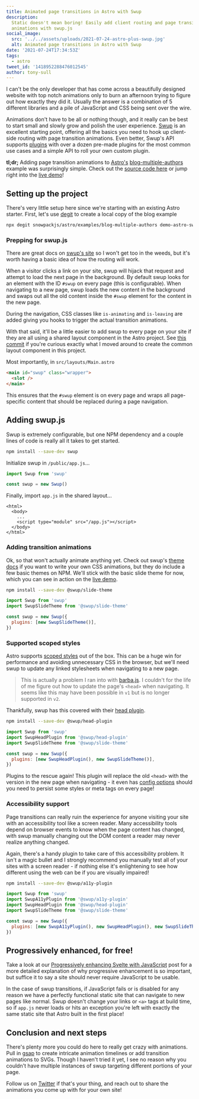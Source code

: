 ```yaml
---
title: Animated page transitions in Astro with Swup
description:
  Static doesn't mean boring! Easily add client routing and page transition
  animations with swup.js
social_image:
  src: '../../assets/uploads/2021-07-24-astro-plus-swup.jpg'
  alt: Animated page transitions in Astro with Swup
date: '2021-07-24T17:34:53Z'
tags:
  - astro
tweet_id: '1418952288476012545'
author: tony-sull
---
```


I can't be the only developer that has come across a beautifully designed website with top notch animations only to burn an afternoon trying to figure out how exactly they did it. Usually the answer is a combination of 5 different libraries and a pile of JavaScript and CSS being sent over the wire.

Animations don't have to be all or nothing though, and it really can be best to start small and slowly grow and polish the user experience. [Swup](https://swup.js.org) is an excellent starting point, offering all the basics you need to hook up client-side routing with page transition animations. Even better, Swup's API supports [plugins](https://swup.js.org/plugins) with over a dozen pre-made plugins for the most common use cases and a simple API to roll your own custom plugin.

**tl;dr;** Adding page transition animations to [Astro's](https://astro.build) [blog-multiple-authors](https://github.com/snowpackjs/astro/tree/main/examples/blog-multiple-authors) example was surprisingly simple. Check out the [source code here](https://github.com/Navillus-BV/demo-astro-swup) or jump right into the [live demo](https://demo-astro-swup.netlify.app/)!

## Setting up the project

There's very little setup here since we're starting with an existing Astro starter. First, let's use [degit](https://github.com/Rich-Harris/degit) to create a local copy of the blog example

```bash
npx degit snowpackjs/astro/examples/blog-multiple-authors demo-astro-swup
```

### Prepping for swup.js

There are great docs on [swup's site](https://swup.js.org/getting-started) so I won't get too in the weeds, but it's worth having a basic idea of how the routing will work.

When a visitor clicks a link on your site, swup will hijack that request and attempt to load the next page in the background. By default swup looks for an element with the ID `#swup` on every page (this is configurable). When navigating to a new page, swup loads the new content in the background and swaps out all the old content inside the `#swup` element for the content in the new page.

During the navigation, CSS classes like `is-animating` and `is-leaving` are added giving you hooks to trigger the actual transition animations.

With that said, it'll be a little easier to add swup to every page on your site if they are all using a shared layout component in the Astro project. See [this commit](https://github.com/Navillus-BV/demo-astro-swup/commit/792e8f996870166684f2299ac315ca7f82d72b39) if you're curious exactly what I moved around to create the common layout component in this project.

Most importantly, in `src/layouts/Main.astro`

```html
<main id="swup" class="wrapper">
  <slot />
</main>
```

This ensures that the `#swup` element is on every page and wraps all page-specific content that should be replaced during a page navigation.

## Adding swup.js

Swup is extremely configurable, but one NPM dependency and a couple lines of code is really all it takes to get started.

```bash
npm install --save-dev swup
```

Initialize swup in `/public/app.js`...

```js
import Swup from 'swup'

const swup = new Swup()
```

Finally, import `app.js` in the shared layout...

```astro
<html>
  <body>
    ...
    <script type="module" src="/app.js"></script>
  </body>
</html>
```

### Adding transition animations

Ok, so that won't actually animate anything yet. Check out swup's [theme docs](https://swup.js.org/themes/create-theme) if you want to write your own CSS animations, but they do include a few basic themes on NPM. We'll stick with the basic slide theme for now, which you can see in action on the [live demo](https://demo-astro-swup.netlify.app/).

```bash
npm install --save-dev @swup/slide-theme
```

```js
import Swup from 'swup'
import SwupSlideTheme from '@swup/slide-theme'

const swup = new Swup({
  plugins: [new SwupSlideTheme()],
})
```

### Supported scoped styles

Astro supports [scoped styles](https://docs.astro.build/guides/styling#scoped-styles) out of the box. This can be a huge win for performance and avoiding unnecessary CSS in the browser, but we'll need swup to update any linked stylesheets when navigating to a new page.

> This is actually a problem I ran into with [barba.js](https://barba.js.org/). I couldn't for the life of me figure out how to update the page's `<head>` when navigating. It seems like this may have been possible in `v1` but is no longer supported in `v2`.

Thankfully, swup has this covered with their [head plugin](https://swup.js.org/plugins/head-plugin).

```bash
npm install --save-dev @swup/head-plugin
```

```js
import Swup from 'swup'
import SwupHeadPlugin from '@swup/head-plugin'
import SwupSlideTheme from '@swup/slide-theme'

const swup = new Swup({
  plugins: [new SwupHeadPlugin(), new SwupSlideTheme()],
})
```

Plugins to the rescue again! This plugin will replace the old `<head>` with the version in the new page when navigating - it even has [config options](https://swup.js.org/plugins/head-plugin#options) should you need to persist some styles or meta tags on every page!

### Accessibility support

Page transitions can really ruin the experience for anyone visiting your site with an accessibility tool like a screen reader. Many accessibility tools depend on browser events to know when the page content has changed, with swup manually changing out the DOM content a reader may never realize anything changed.

Again, there's a handy plugin to take care of this accessibility problem. It isn't a magic bullet and I strongly recommend you manually test all of your sites with a screen reader - if nothing else it's enlightening to see how different using the web can be if you are visually impaired!

```bash
npm install --save-dev @swup/a11y-plugin
```

```js
import Swup from 'swup'
import SwupA11yPlugin from '@swup/a11y-plugin'
import SwupHeadPlugin from '@swup/head-plugin'
import SwupSlideTheme from '@swup/slide-theme'

const swup = new Swup({
  plugins: [new SwupA11yPlugin(), new SwupHeadPlugin(), new SwupSlideTheme()],
})
```

## Progressively enhanced, for free!

Take a look at our [Progressively enhancing Svelte with JavaScript](https://navillus.dev/blog/progressive-enhancement) post for a more detailed explanation of why progressive enhancement is so important, but suffice it to say a site should never require JavaScript to be usable.

In the case of swup transitions, if JavaScript fails or is disabled for any reason we have a perfectly functional static site that can navigate to new pages like normal. Swup doesn't change your links or `<a>` tags at build time, so if `app.js` never loads or hits an exception you're left with exactly the same static site that Astro built in the first place!

## Conclusion and next steps

There's plenty more you could do here to really get crazy with animations. Pull in [gsap](https://greensock.com/gsap/) to create intricate animation timelines or add transition animations to SVGs. Though I haven't tried it yet, I see no reason why you couldn't have multiple instances of swup targeting different portions of your page.

Follow us on [Twitter](https://twitter.com/navillus_dev) if that's your thing, and reach out to share the animations you come up with for your own site!
